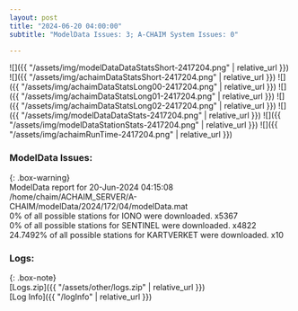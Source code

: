 ```yaml
---
layout: post
title: "2024-06-20 04:00:00"
subtitle: "ModelData Issues: 3; A-CHAIM System Issues: 0"

---
```


![]({{ "/assets/img/modelDataDataStatsShort-2417204.png" | relative_url }})
![]({{ "/assets/img/achaimDataStatsShort-2417204.png" | relative_url }})
![]({{ "/assets/img/achaimDataStatsLong00-2417204.png" | relative_url }})
![]({{ "/assets/img/achaimDataStatsLong01-2417204.png" | relative_url }})
![]({{ "/assets/img/achaimDataStatsLong02-2417204.png" | relative_url }})
![]({{ "/assets/img/modelDataDataStats-2417204.png" | relative_url }})
![]({{ "/assets/img/modelDataStationStats-2417204.png" | relative_url }})
![]({{ "/assets/img/achaimRunTime-2417204.png" | relative_url }})


### ModelData Issues:  
  
{: .box-warning}  
 ModelData report for 20-Jun-2024 04:15:08   
 /home/chaim/ACHAIM_SERVER/A-CHAIM/modelData/2024/172/04/modelData.mat   
 0% of all possible stations for IONO were downloaded. x5367   
 0% of all possible stations for SENTINEL were downloaded. x4822   
 24.7492% of all possible stations for KARTVERKET were downloaded. x10   
  


### Logs:  
  
{: .box-note}  
[Logs.zip]({{ "/assets/other/logs.zip" | relative_url }})  
[Log Info]({{ "/logInfo" | relative_url }})  
